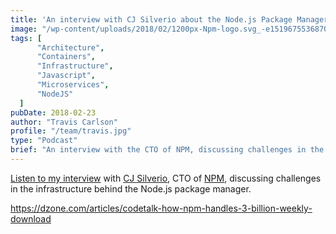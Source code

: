 ```yaml
---
title: 'An interview with CJ Silverio about the Node.js Package Manager'
image: "/wp-content/uploads/2018/02/1200px-Npm-logo.svg_-e1519675536870.png"
tags: [
      "Architecture",
      "Containers",
      "Infrastructure",
      "Javascript",
      "Microservices",
      "NodeJS"
  ]
pubDate: 2018-02-23
author: "Travis Carlson"
profile: "/team/travis.jpg"
type: "Podcast"
brief: "An interview with the CTO of NPM, discussing challenges in the infrastructure behind the Node.js package manager."
---
```

<a href="https://dzone.com/articles/codetalk-how-npm-handles-3-billion-weekly-download" rel="noopener" target="_blank">Listen to my interview</a> with <a href="https://twitter.com/ceejbot" target="_blank" rel="noopener">CJ Silverio</a>, CTO of <a href="https://www.npmjs.com/" target="_blank" rel="noopener">NPM</a>, discussing challenges in the infrastructure behind the Node.js package manager.
  
<https://dzone.com/articles/codetalk-how-npm-handles-3-billion-weekly-download>
